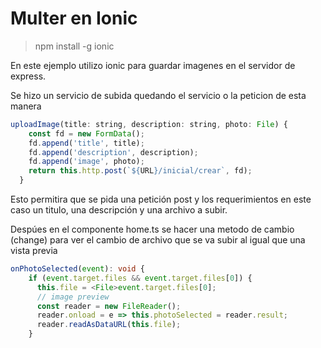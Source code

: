 # Multer en Ionic

> npm install -g ionic

En este ejemplo utilizo ionic para guardar imagenes en el servidor de express.

Se hizo un servicio de subida quedando el servicio o la peticion de esta manera

```javascript
uploadImage(title: string, description: string, photo: File) {
    const fd = new FormData();
    fd.append('title', title);
    fd.append('description', description);
    fd.append('image', photo);
    return this.http.post(`${URL}/inicial/crear`, fd);
  }
```
Esto permitira que se pida una petición post y los requerimientos en este caso un titulo, una descripción y una archivo a subir.

Despúes en el componente home.ts
se hacer una metodo de cambio (change) para ver el cambio de archivo que se va subir al igual que una vista previa

```typescript
onPhotoSelected(event): void {
    if (event.target.files && event.target.files[0]) {
      this.file = <File>event.target.files[0];
      // image preview
      const reader = new FileReader();
      reader.onload = e => this.photoSelected = reader.result;
      reader.readAsDataURL(this.file);
    }
```

